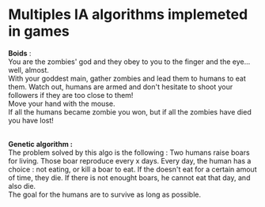 # Multiples IA algorithms implemeted in games

<b>Boids</b> :<br>
You are the zombies' god and they obey to you to the finger and the eye... well, almost.<br>
With your goddest main, gather zombies and lead them to humans to eat them. Watch out, humans are armed and don't hesitate to shoot your followers if they are too close to them!<br>
Move your hand with the mouse.<br>
If all the humans became zombie you won, but if all the zombies have died you have lost!

<br>
<b>Genetic algorithm :</b><br>
The problem solved by this algo is the following :
Two humans raise boars for living. Those boar reproduce every x days.
Every day, the human has a choice : not eating, or kill a boar to eat. If the doesn't eat for a certain amout of time, they die. If there is not enought boars, he cannot eat that day, and also die.
<br>The goal for the humans are to survive as long as possible.

